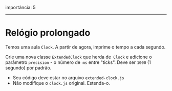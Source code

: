 importância: 5

---

# Relógio prolongado

Temos uma aula `Clock`. A partir de agora, imprime o tempo a cada segundo.

Crie uma nova classe `ExtendedClock` que herda de` Clock` e adicione o parâmetro `precision` - o número de` ms` entre "ticks". Deve ser `1000` (1 segundo) por padrão.

- Seu código deve estar no arquivo `extended-clock.js`
- Não modifique o `clock.js` original. Estenda-o.
